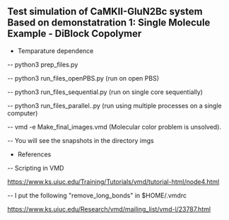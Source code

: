 Test simulation of CaMKII-GluN2Bc system
Based on demonstatration 1: Single Molecule Example - DiBlock Copolymer
-------------------------------------------

- Temparature dependence

-- python3 prep_files.py

-- python3 run_files_openPBS.py (run on open PBS)

-- python3 run_files_sequential.py (run on single core sequentially)

-- python3 run_files_parallel..py (run using multiple processes on a single computer)

-- vmd -e Make_final_images.vmd (Molecular color problem is unsolved).

-- You will see the snapshots in the directory imgs


- References

-- Scripting in VMD

https://www.ks.uiuc.edu/Training/Tutorials/vmd/tutorial-html/node4.html


-- I put the following "remove_long_bonds" in $HOME/.vmdrc

https://www.ks.uiuc.edu/Research/vmd/mailing_list/vmd-l/23787.html

